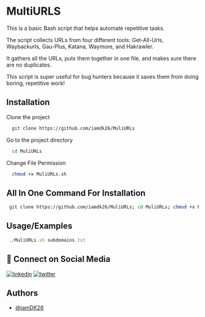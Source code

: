 
# MultiURLS


This is a basic Bash script that helps automate repetitive tasks.

The script collects URLs from four different tools: Get-All-Urls, Waybackurls, Gau-Plus, Katana, Waymore, and Hakrawler.

It gathers all the URLs, puts them together in one file, and makes sure there are no duplicates.

This script is super useful for bug hunters because it saves them from doing boring, repetitive work!




## Installation

Clone the project

```bash
  git clone https://github.com/iamdk26/MuliURLs
```

Go to the project directory

```bash
  cd MuliURLs
```

Change File Permission

```bash
  chmod +x MuliURLs.sh
```


## All In One Command For Installation

```bash
 git clone https://github.com/iamdk26/MuliURLs; cd MuliURLs; chmod +x MuliURLs.sh
```


## Usage/Examples

```javascript
 ./MuliURLs.sh subdomains.txt
```














## 🔗 Connect on Social Media
[![linkedin](https://img.shields.io/badge/linkedin-0A66C2?style=for-the-badge&logo=linkedin&logoColor=white)](https://www.linkedin.com/in/iamdk26)
[![twitter](https://img.shields.io/badge/twitter-1DA1F2?style=for-the-badge&logo=twitter&logoColor=white)](https://twitter.com/iamdk26)




















## Authors

- [@iamDK26](https://www.github.com/iamdk26)


